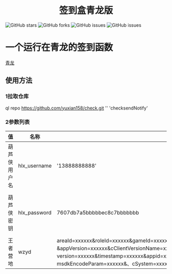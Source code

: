 <div align="center"> 
<h1 align="center">签到盒青龙版</h1>
</div>

![GitHub stars](https://img.shields.io/github/stars/yuxian158/check?style=flat-square)
![GitHub forks](https://img.shields.io/github/forks/yuxian158/check?style=flat-square)
![GitHub issues](https://img.shields.io/github/issues/yuxian158/check?style=flat-square)
![GitHub issues](https://img.shields.io/github/languages/code-size/yuxian158/check?style=flat-square)


# 一个运行在青龙的签到函数

[青龙](https://github.com/whyour/qinglong.git)



## 使用方法

### 1拉取仓库

ql repo https://github.com/yuxian158/check.git '' 'checksendNotify'

### 2参数列表

|      值      | 名称         | 例子                                                         | 说明                |
| :----------: | ------------ | ------------------------------------------------------------ | ------------------- |
| 葫芦侠用户名 | hlx_username | '13888888888'                                                |                     |
|  葫芦侠密钥  | hlx_password | 7607db7a5bbbbbec8c7bbbbbbb                                   | 密码的32位小md5加密 |
|   王者营地   | wzyd         | areaId=xxxxxx&roleId=xxxxxx&gameId=xxxxxx&serverId=xxxxxx&gameOpenid=xxxxxx&userId=xxxxxx、&appVersion=xxxxxx&cClientVersionName=xxxxxx&platid=xxxxxx&source=xxxxxx&algorithm=xxxxxx&、version=xxxxxx&timestamp=xxxxxx&appid=xxxxxx&openid=xxxxxx&sig=xxxxxx&encode=2&、msdkEncodeParam=xxxxxx&、cSystem=xxxxxx&h5Get=xxxxxx&msdkToken=&appOpenid=xxxxxx | 抓包获得            |

